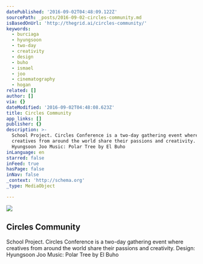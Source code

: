 ```yaml
---
datePublished: '2016-09-02T04:48:09.122Z'
sourcePath: _posts/2016-09-02-circles-community.md
isBasedOnUrl: 'http://thegrid.ai/circles-community/'
keywords:
  - burciaga
  - hyungsoon
  - two-day
  - creativity
  - design
  - buho
  - ismael
  - joo
  - cinematography
  - hogan
related: []
author: []
via: {}
dateModified: '2016-09-02T04:48:08.623Z'
title: Circles Community
app_links: []
publisher: {}
description: >-
  School Project. Circles Conference is a two-day gathering event where
  creatives from around the world share their passions and creativity. Design:
  Hyungsoon Joo Music: Polar Tree by El Buho
inLanguage: en
starred: false
inFeed: true
hasPage: false
inNav: false
_context: 'http://schema.org'
_type: MediaObject

---
```

<article style=""><img src="https://s3-us-west-2.amazonaws.com/the-grid-img/p/4361d5f723fbd3719e01215a4764c66f4729dbdb.jpg" /><h1>Circles Community</h1><p>School Project. Circles Conference is a two-day gathering event where creatives from around the world share their passions and creativity. Design: Hyungsoon Joo Music: Polar Tree by El Buho</p></article>